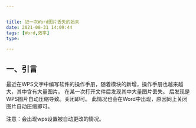 ```yaml
---


title: 记一次Word图片丢失的始末
date: 2021-08-31 14:09:44
tags: [Word,效率]
type:

---
```



## 一、引言

最近在WPS文字中编写软件的操作手册，随着模块的新增，操作手册也越来越大，其中含有大量图片。
在某一次打开文件后发现其中大量图片丢失。
后发现是WPS图片自动压缩导致。关闭即可。
此情况也会在Word中出现，原因同上关闭图片自动压缩即可。

注意：会出现wps设置被自动更改的情况。
